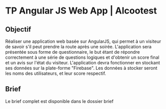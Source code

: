 # TP Angular JS Web App | Alcootest

## Objectif

Réaliser une application web basée sur AngularJS, qui permet à un visiteur de savoir s'il peut prendre la route après une soirée.
L'application sera présentée sous forme de questionnaire, le but étant de répondre correctement à une série de questions logiques et d'obtenir un score final et un avis sur l'état du visiteur.
L'application devra fonctionner en stockant ses données sur la plate-forme "Firebase". Les données à stocker seront les noms des utilisateurs, et leur score respectif.

## Brief

Le brief complet est disponible dans le dossier brief